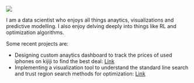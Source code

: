 ![](https://media.giphy.com/media/Nx0rz3jtxtEre/giphy.gif)


I am a data scientist who enjoys all things anaytics, visualizations and predictive modelling. I also enjoy delving deeply into things like RL and optimization algorithms. 

Some recent projects are:
  - Designing custom anaytics dashboard to track the prices of used iphones on kijiji to find the best deal: [Link](https://github.com/sachag678/iphone-tracker)
  - Implementing a visualization tool to understand the standard line search and trust region search methods for optimization: [Link](https://github.com/sachag678/optimization)
  



